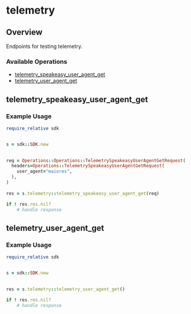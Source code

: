 # telemetry

## Overview

Endpoints for testing telemetry.

### Available Operations

* [telemetry_speakeasy_user_agent_get](#telemetry_speakeasy_user_agent_get)
* [telemetry_user_agent_get](#telemetry_user_agent_get)

## telemetry_speakeasy_user_agent_get

### Example Usage

```ruby
require_relative sdk


s = sdk::SDK.new

   
req = Operations::Operations::TelemetrySpeakeasyUserAgentGetRequest(
  headers=Operations::TelemetrySpeakeasyUserAgentGetRequest(
    user_agent="maiores",
  ),
)
    
res = s.telemetry::telemetry_speakeasy_user_agent_get(req)

if ! res.res.nil?
    # handle response

```

## telemetry_user_agent_get

### Example Usage

```ruby
require_relative sdk


s = sdk::SDK.new

    
res = s.telemetry::telemetry_user_agent_get()

if ! res.res.nil?
    # handle response

```
